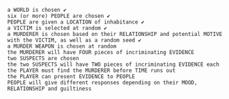 
	a WORLD is chosen ✔
	six (or more) PEOPLE are chosen ✔
	PEOPLE are given a LOCATION of inhabitance ✔
	a VICTIM is selected at random ✔
	a MURDERER is chosen based on their RELATIONSHIP and potential MOTIVE with the VICTIM, as well as a random seed ✔
	a MURDER WEAPON is chosen at random
	the MURDERER will have FOUR pieces of incriminating EVIDENCE
	two SUSPECTS are chosen
	the two SUSPECTS will have TWO pieces of incriminating EVIDENCE each
	the PLAYER must find the MURDERER before TIME runs out
	the PLAYER can present EVIDENCE to PEOPLE
	PEOPLE will give different responses depending on their MOOD, RELATIONSHIP and guiltiness
